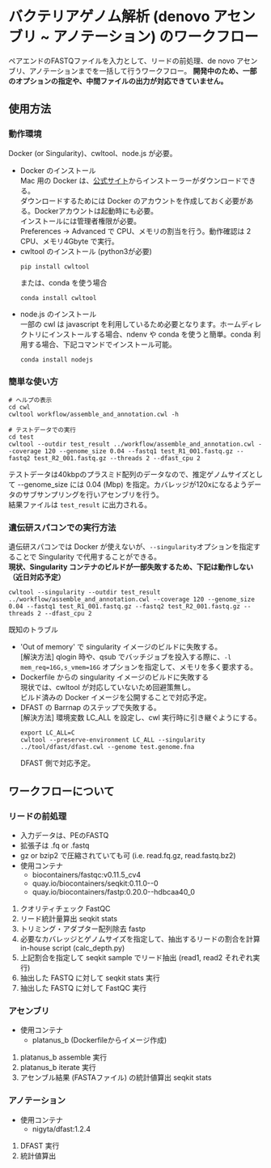 # バクテリアゲノム解析 (denovo アセンブリ ~ アノテーション) のワークフロー
ペアエンドのFASTQファイルを入力として、リードの前処理、de novo アセンブリ、アノテーションまでを一括して行うワークフロー。
__開発中のため、一部のオプションの指定や、中間ファイルの出力が対応できていません。__
## 使用方法
### 動作環境
Docker (or Singularity)、cwltool、node.js が必要。  
- Docker のインストール  
  Mac 用の Docker は、[公式サイト](https://hub.docker.com/editions/community/docker-ce-desktop-mac)からインストーラーがダウンロードできる。  
  ダウンロードするためには Docker のアカウントを作成しておく必要がある。Dockerアカウントは起動時にも必要。  
  インストールには管理者権限が必要。  
  Preferences -> Advanced で CPU、メモリの割当を行う。動作確認は 2 CPU、メモリ4Gbyte で実行。
- cwltool のインストール (python3が必要)  
  ```
  pip install cwltool
  ```
  または、conda を使う場合
  ```
  conda install cwltool
  ```
- node.js のインストール  
  一部の cwl は javascript を利用しているため必要となります。ホームディレクトリにインストールする場合、ndenv や conda を使うと簡単。conda 利用する場合、下記コマンドでインストール可能。
  ```
  conda install nodejs
  ```

### 簡単な使い方
  ```
  # ヘルプの表示
  cd cwl
  cwltool workflow/assemble_and_annotation.cwl -h
  
  # テストデータでの実行
  cd test
  cwltool --outdir test_result ../workflow/assemble_and_annotation.cwl --coverage 120 --genome_size 0.04 --fastq1 test_R1_001.fastq.gz --fastq2 test_R2_001.fastq.gz --threads 2 --dfast_cpu 2
  ```
   テストデータは40kbpのプラスミド配列のデータなので、推定ゲノムサイズとして --genome_size には 0.04 (Mbp) を指定。カバレッジが120xになるようデータのサブサンプリングを行いアセンブリを行う。  
   結果ファイルは `test_result` に出力される。

### 遺伝研スパコンでの実行方法
遺伝研スパコンでは Docker が使えないが、`--singularity`オプションを指定することで Singularity で代用することができる。  
__現状、Singularity コンテナのビルドが一部失敗するため、下記は動作しない（近日対応予定）__
  ```
  cwltool --singularity --outdir test_result ../workflow/assemble_and_annotation.cwl --coverage 120 --genome_size 0.04 --fastq1 test_R1_001.fastq.gz --fastq2 test_R2_001.fastq.gz --threads 2 --dfast_cpu 2
  ```
  既知のトラブル
  - 'Out of memory' で singularity イメージのビルドに失敗する。  
    [解決方法] qlogin 時や、qsub でバッチジョブを投入する際に、`-l mem_req=16G,s_vmem=16G` オプションを指定して、メモリを多く要求する。
  - Dockerfile からの singularity イメージのビルドに失敗する  
    現状では、cwltool が対応していないため回避策無し。  
    ビルド済みの Docker イメージを公開することで対応予定。
  - DFAST の Barrnap のステップで失敗する。  
    [解決方法] 環境変数 LC_ALL を設定し、cwl 実行時に引き継ぐようにする。
    ```
    export LC_ALL=C
    cwltool --preserve-environment LC_ALL --singularity ../tool/dfast/dfast.cwl --genome test.genome.fna
    ```
    DFAST 側で対応予定。 
## ワークフローについて
### リードの前処理
- 入力データは、PEのFASTQ  
- 拡張子は .fq or .fastq  
- gz or bzip2 で圧縮されていても可 (i.e. read.fq.gz, read.fastq.bz2)
- 使用コンテナ  
    - biocontainers/fastqc:v0.11.5_cv4  
    - quay.io/biocontainers/seqkit:0.11.0--0  
    - quay.io/biocontainers/fastp:0.20.0--hdbcaa40_0  

1. クオリティチェック FastQC  
2. リード統計量算出 seqkit stats  
3. トリミング・アダプター配列除去 fastp  
4. 必要なカバレッジとゲノムサイズを指定して、抽出するリードの割合を計算  
  in-house script (calc_depth.py)
1. 上記割合を指定して seqkit sample でリード抽出 (read1, read2 それぞれ実行)
1. 抽出した FASTQ に対して seqkit stats 実行
1. 抽出した FASTQ に対して FastQC 実行  

### アセンブリ
- 使用コンテナ  
    - platanus_b (Dockerfileからイメージ作成)  
1. platanus_b assemble 実行
1. platanus_b iterate 実行 
1. アセンブル結果 (FASTAファイル) の統計値算出 seqkit stats
### アノテーション
- 使用コンテナ  
    - nigyta/dfast:1.2.4
1. DFAST 実行
1. 統計値算出
